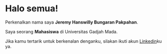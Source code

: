 # Halo semua! 

Perkenalkan nama saya **Jeremy Hanswilly Bungaran Pakpahan**.

Saya seorang **Mahasiswa** di Universitas Gadjah Mada.

Jika kamu tertarik untuk berkenalan denganku, silakan ikuti akun [Linkedin]([https://www.linkedin.com/in/gilang-adhan/](https://www.linkedin.com/in/jeremy-hanswilly-b-p-09860a1b5)https://www.linkedin.com/in/jeremy-hanswilly-b-p-09860a1b5)ku ya.
